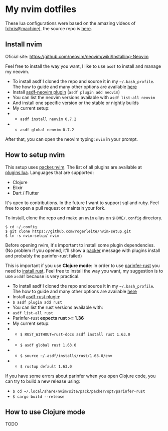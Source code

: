 
# My nvim dotfiles

These lua configurations were based on the amazing videos of [[chris@machine]](https://www.chrisatmachine.com/), the source repo is [here](https://github.com/LunarVim/Neovim-from-scratch).

## Install nvim

Oficial site: https://github.com/neovim/neovim/wiki/Installing-Neovim

Feel free to install the way you want, I like to use `asdf` to install and manage my neovim.

* To install asdf I cloned the repo and source it in my `~/.bash_profile`. The how to guide and many other options are available [here](https://asdf-vm.com/guide/getting-started.html#_2-download-asdf)
* Install [asdf-neovim plugin](https://github.com/richin13/asdf-neovim) (`asdf plugin add neovim`)
* You can list the neovim versions available with `asdf list-all neovim` 
* And install one specific version or the stable or nightly builds
* My current setup:
* * `asdf install neovim 0.7.2`
* * `asdf global neovim 0.7.2` 

After that, you can open the neovim typing: `nvim` in your prompt.

## How to setup nvim

This setup uses [packer.nvim](https://github.com/wbthomason/packer.nvim).
The list of all plugins are available at [plugins.lua](https://github.com/rogerleite/nvim-setup/blob/main/lua/user/plugins.lua#L42).
Languages that are supported:
* Clojure
* Elixir
* Dart / Flutter

It's open to contributions. In the future I want to support sql and ruby. Feel free to open a pull request or maintain your fork. 

To install, clone the repo and make an `nvim` alias on `$HOME/.config` directory.

```
$ cd ~/.config
$ git clone https://github.com/rogerleite/nvim-setup.git
$ ln -s nvim-setup/ nvim
```

Before opening nvim, it's important to install some plugin dependencies. (No problem if you opened, it'll show a [packer](https://github.com/wbthomason/packer.nvim) message with plugins install and probably the parinfer-rust failed)

This is important if you use **Clojure mode**:
In order to use [parinfer-rust](https://github.com/eraserhd/parinfer-rust) you need to [install rust](https://www.rust-lang.org/tools/install). Feel free to install the way you want, my suggestion is to use `asddf` because is very practical. 

* To install asdf I cloned the repo and source it in my `~/.bash_profile`. The how to guide and many other options are available [here](https://asdf-vm.com/guide/getting-started.html#_2-download-asdf)
* Install [asdf-rust plugin](https://github.com/asdf-community/asdf-rust):
* `$ asdf plugin add rust`
* You can list the rust versions available with:
* `asdf list-all rust`
* Parinfer-rust **expects rust >= 1.36**
* My current setup:
* * `$ RUST_WITHOUT=rust-docs asdf install rust 1.63.0`
* * `$ asdf global rust 1.63.0`
* * `$ source ~/.asdf/installs/rust/1.63.0/env`
* * `$ rustup default 1.63.0`

If you have some errors about parinfer when you open Clojure code, you can try to build a new release using:
* `$ cd ~/.local/share/nvim/site/pack/packer/opt/parinfer-rust`
* `$ cargo build --release`

## How to use Clojure mode

TODO
